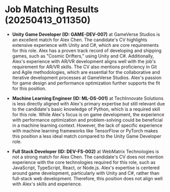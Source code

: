 # Job Matching Results (20250413_011350)

- **Unity Game Developer (ID: GAME-DEV-007)** at GameVerse Studios is an excellent match for Alex Chen. The candidate's CV highlights extensive experience with Unity and C#, which are core requirements for this role. Alex has a proven track record of developing and shipping games, such as "Cosmic Drifters," using Unity and C#. Additionally, Alex's experience with AR/VR development aligns well with the job's requirement for AR/VR skills. The CV also mentions proficiency in Git and Agile methodologies, which are essential for the collaborative and iterative development processes at GameVerse Studios. Alex's passion for game design and performance optimization further supports the fit for this position.

- **Machine Learning Engineer (ID: ML-DS-001)** at TechInnovate Solutions is less directly aligned with Alex's primary expertise but still relevant due to the candidate's basic knowledge of Python, which is a required skill for this role. While Alex's focus is on game development, the experience with performance optimization and problem-solving could be beneficial in a machine learning context. However, the lack of specific experience with machine learning frameworks like TensorFlow or PyTorch makes this position a less ideal match compared to the Unity Game Developer role.

- **Full Stack Developer (ID: DEV-FS-002)** at WebMatrix Technologies is not a strong match for Alex Chen. The candidate's CV does not mention experience with the core technologies required for this role, such as JavaScript, TypeScript, React, or Node.js. Alex's expertise is centered around game development, particularly with Unity and C#, rather than full-stack web development. Therefore, this position does not align well with Alex's skills and experience.